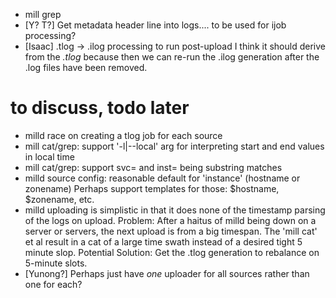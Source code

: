 - mill grep
- [Y? T?] Get metadata header line into logs.... to be used for ijob processing?
- [Isaac] .tlog -> .ilog processing to run post-upload
  I think it should derive from the *.tlog* because then we can re-run the
  .ilog generation after the .log files have been removed.


# to discuss, todo later

- milld race on creating a tlog job for each source
- mill cat/grep: support '-l|--local' arg for interpreting start and end values in local time
- mill cat/grep: support svc= and inst= being substring matches
- milld source config: reasonable default for 'instance' (hostname or zonename)
  Perhaps support templates for those: $hostname, $zonename, etc.
- milld uploading is simplistic in that it does none of the timestamp parsing
  of the logs on upload.
  Problem: After a haitus of milld being down on a server or servers, the next
  upload is from a big timespan. The 'mill cat' et al result in a cat of a large
  time swath instead of a desired tight 5 minute slop.
  Potential Solution: Get the .tlog generation to rebalance on 5-minute
  slots.
- [Yunong?] Perhaps just have *one* uploader for all sources rather than one
  for each?
